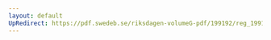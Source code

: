 ```yaml
---
layout: default
UpRedirect: https://pdf.swedeb.se/riksdagen-volumeG-pdf/199192/reg_199192/reg_199192_0027.pdf
---
```

